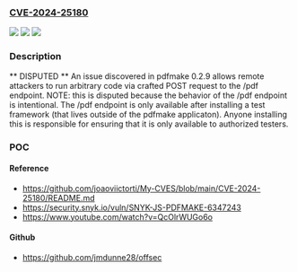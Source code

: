 ### [CVE-2024-25180](https://cve.mitre.org/cgi-bin/cvename.cgi?name=CVE-2024-25180)
![](https://img.shields.io/static/v1?label=Product&message=n%2Fa&color=blue)
![](https://img.shields.io/static/v1?label=Version&message=n%2Fa&color=blue)
![](https://img.shields.io/static/v1?label=Vulnerability&message=n%2Fa&color=brighgreen)

### Description

** DISPUTED ** An issue discovered in pdfmake 0.2.9 allows remote attackers to run arbitrary code via crafted POST request to the /pdf endpoint. NOTE: this is disputed because the behavior of the /pdf endpoint is intentional. The /pdf endpoint is only available after installing a test framework (that lives outside of the pdfmake applicaton). Anyone installing this is responsible for ensuring that it is only available to authorized testers.

### POC

#### Reference
- https://github.com/joaoviictorti/My-CVES/blob/main/CVE-2024-25180/README.md
- https://security.snyk.io/vuln/SNYK-JS-PDFMAKE-6347243
- https://www.youtube.com/watch?v=QcOlrWUGo6o

#### Github
- https://github.com/jmdunne28/offsec

